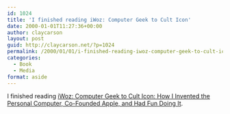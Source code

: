 ```yaml
---
id: 1024
title: 'I finished reading iWoz: Computer Geek to Cult Icon'
date: 2000-01-01T11:27:36+00:00
author: claycarson
layout: post
guid: http://claycarson.net/?p=1024
permalink: /2000/01/01/i-finished-reading-iwoz-computer-geek-to-cult-icon/
categories:
  - Book
  - Media
format: aside
---
```

I finished reading [iWoz: Computer Geek to Cult Icon: How I Invented the Personal Computer, Co-Founded Apple, and Had Fun Doing It](https://www.amazon.com/gp/product/0393330435/ref=as_li_ss_tl?ie=UTF8&SubscriptionId=1MGPYB6YW3HWK55XCGG2&linkCode=ll1&tag=claycarsonnet-20&linkId=38ff0986bb0f5213f2db55149089a06d).<!--more-->